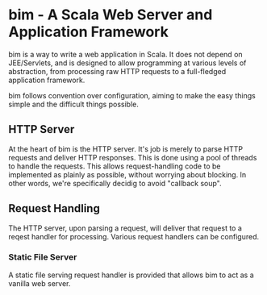 # bim - A Scala Web Server and Application Framework

bim is a way to write a web application in Scala.  It does not depend on JEE/Servlets, and is designed to allow programming at
various levels of abstraction, from processing raw HTTP requests to a full-fledged application framework.

bim follows convention over configuration, aiming to make the easy things simple and the difficult things possible.

## HTTP Server

At the heart of bim is the HTTP server.  It's job is merely to parse HTTP requests and deliver HTTP responses.  This is done
using a pool of threads to handle the requests.  This allows request-handling code to be implemented as plainly as possible,
without worrying about blocking.  In other words, we're specifically decidig to avoid "callback soup".

## Request Handling

The HTTP server, upon parsing a request, will deliver that request to a reqest handler for processing.  Various request handlers
can be configured.

### Static File Server

A static file serving request handler is provided that allows bim to act as a vanilla web server.

